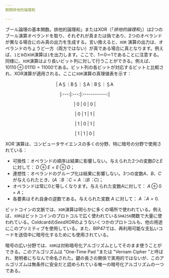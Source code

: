 ```yaml
---
期間排他的論理和

---
```

ブール論理の基本関数。排他的論理和」またはXOR（「*排他的論理和*」）は2つのブール演算オペランドを取り、それぞれが真または偽であり、2つのオペランドが異なる場合にのみ真の出力を生成する。言い換えると、`XOR` 演算の出力は、オペランドのちょうど一方（両方ではない）が真である場合に真となります。例えば、`1`と`0`の`XOR`演算は`1`を出力します。ここで、$1 ＝ 0 ＝ 1$であることに注意する。同様に、`XOR`演算はより長いビット列に対して行うことができる。例えば、$10110 \oplus 01110 = 11000$である。ビット列の各ビットが対応するビットと比較され、XOR演算が適用される。ここに`XOR`演算の真理値表を示す：

<div align="center">

| A＄｜B＄｜＄A｜B＄｜＄A

|:---:|:---:|:------------:|

| $0$ | $0$ | $0$ |

| $0$ | $1$ | $1$ |

| $1$ | $0$ | $1$ |

| $1$ | $1$ | $0$ |

</div>

XOR`演算は、コンピュータサイエンスの多くの分野、特に暗号の分野で使用されている：


- 可換性：オペランドの順序は結果に影響しない。与えられた2つの変数$D$と$E$に対して： $D \oplus E = E \oplus D$；
- 連想性：オペランドのグループ化は結果に影響しない。3つの変数$A$、$B$、$C$が与えられたとき、$(A ︓ B ︓ C = A ︓ (B ︓ C)$；
- オペランドは常に0と等しくなります。与えられた変数$A$に対して： $A \oplus 0 = A$；
- 各要素はそれ自身の逆数である。与えられた変数 $A$ に対して： $A ︓ A = 0$.

ビットコインの文脈では、`XOR`演算は明らかに多くの場所で使われている。例えば、`XOR`はビットコインのプロトコルで広く使われている`SHA256`関数で大量に使われている。Coldcardの*SeedXOR*のようないくつかのプロトコルも、他の用途にこのプリミティブを使用している。また、BIP47では、再利用可能な支払いコードを送信中に暗号化するためにも使用されている。

暗号の広い分野では、`XOR`は対称暗号化アルゴリズムとしてそのまま使うことができる。このアルゴリズムは "One-Time Pad "または "Vernam Cipher "と呼ばれ、発明者にちなんで命名された。鍵の長さの関係で実用的ではないが、このアルゴリズムは無条件に安全だと認められている唯一の暗号化アルゴリズムの一つである。